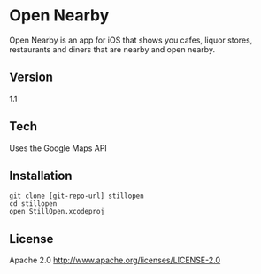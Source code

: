 Open Nearby
=========
Open Nearby is an app for iOS that shows you cafes, liquor stores, restaurants and diners that are nearby and open nearby.

Version
-
1.1

Tech
-----------
Uses the Google Maps API

Installation
--------------
```
git clone [git-repo-url] stillopen
cd stillopen
open StillOpen.xcodeproj
```


License
-

Apache 2.0
http://www.apache.org/licenses/LICENSE-2.0
